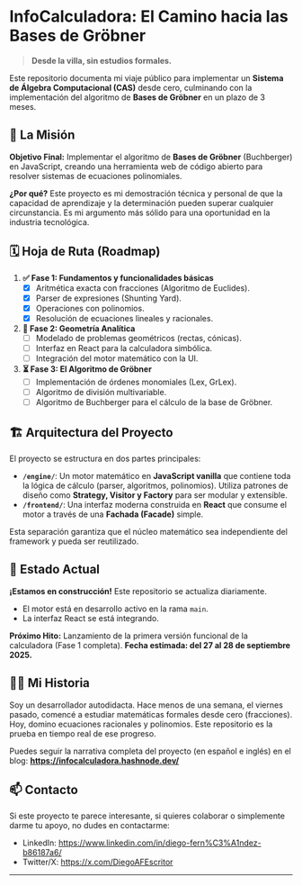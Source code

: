 # InfoCalculadora: El Camino hacia las Bases de Gröbner

> **Desde la villa, sin estudios formales.**

Este repositorio documenta mi viaje público para implementar un **Sistema de Álgebra Computacional (CAS)** desde cero, culminando con la implementación del algoritmo de **Bases de Gröbner** en un plazo de 3 meses.

## 🚀 **La Misión**

**Objetivo Final:** Implementar el algoritmo de **Bases de Gröbner** (Buchberger) en JavaScript, creando una herramienta web de código abierto para resolver sistemas de ecuaciones polinomiales.

**¿Por qué?** Este proyecto es mi demostración técnica y personal de que la capacidad de aprendizaje y la determinación pueden superar cualquier circunstancia. Es mi argumento más sólido para una oportunidad en la industria tecnológica.

## 🗓️ **Hoja de Ruta (Roadmap)**

1.  **✅ Fase 1: Fundamentos y funcionalidades básicas**
    - [x] Aritmética exacta con fracciones (Algoritmo de Euclides).
    - [x] Parser de expresiones (Shunting Yard).
    - [x] Operaciones con polinomios.
    - [x] Resolución de ecuaciones lineales y racionales.

2.  **🔄 Fase 2: Geometría Analítica**
    - [ ] Modelado de problemas geométricos (rectas, cónicas).
    - [ ] Interfaz en React para la calculadora simbólica.
    - [ ] Integración del motor matemático con la UI.

3.  **⏳ Fase 3: El Algoritmo de Gröbner**
    - [ ] Implementación de órdenes monomiales (Lex, GrLex).
    - [ ] Algoritmo de división multivariable.
    - [ ] Algoritmo de Buchberger para el cálculo de la base de Gröbner.

## 🏗️ **Arquitectura del Proyecto**

El proyecto se estructura en dos partes principales:

-   **`/engine/`**: Un motor matemático en **JavaScript vanilla** que contiene toda la lógica de cálculo (parser, algoritmos, polinomios). Utiliza patrones de diseño como **Strategy, Visitor y Factory** para ser modular y extensible.
-   **`/frontend/`**: Una interfaz moderna construida en **React** que consume el motor a través de una **Fachada (Facade)** simple.

Esta separación garantiza que el núcleo matemático sea independiente del framework y pueda ser reutilizado.

## 🚧 **Estado Actual**

**¡Estamos en construcción!** Este repositorio se actualiza diariamente.
-   El motor está en desarrollo activo en la rama `main`.
-   La interfaz React se está integrando.

**Próximo Hito:** Lanzamiento de la primera versión funcional de la calculadora (Fase 1 completa). **Fecha estimada: del 27 al 28 de septiembre 2025.**

## 👨‍💻 **Mi Historia**

Soy un desarrollador autodidacta. Hace menos de una semana, el viernes pasado, comencé a estudiar matemáticas formales desde cero (fracciones). Hoy, domino ecuaciones racionales y polinomios. Este repositorio es la prueba en tiempo real de ese progreso.

Puedes seguir la narrativa completa del proyecto (en español e inglés) en el blog: **https://infocalculadora.hashnode.dev/**

## 📫 **Contacto**

Si este proyecto te parece interesante, si quieres colaborar o simplemente darme tu apoyo, no dudes en contactarme:
-   LinkedIn: https://www.linkedin.com/in/diego-fern%C3%A1ndez-b86187a6/
-   Twitter/X: https://x.com/DiegoAFEscritor

---

